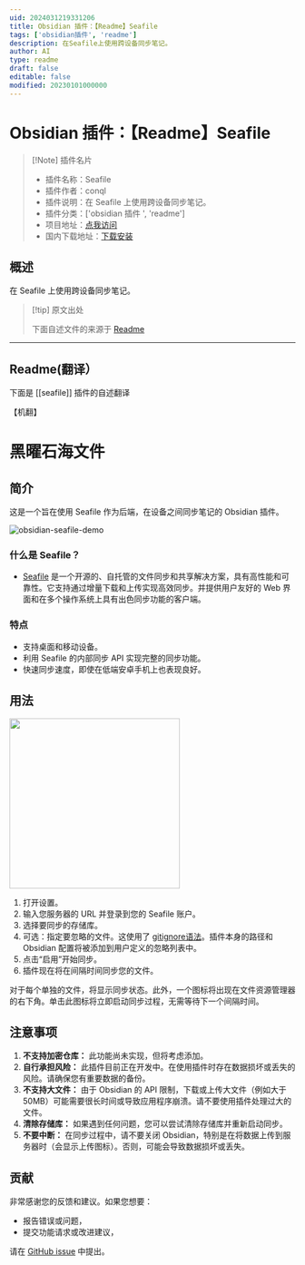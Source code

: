 ```yaml
---
uid: 2024031219331206
title: Obsidian 插件：【Readme】Seafile
tags: ['obsidian插件', 'readme']
description: 在Seafile上使用跨设备同步笔记。
author: AI
type: readme
draft: false
editable: false
modified: 20230101000000
---
```


# Obsidian 插件：【Readme】Seafile

> [!Note] 插件名片
> - 插件名称：Seafile
> - 插件作者：conql
> - 插件说明：在 Seafile 上使用跨设备同步笔记。
> - 插件分类：['obsidian 插件 ', 'readme']
> - 项目地址：[点我访问](https://github.com/conql/obsidian-seafile)
> - 国内下载地址：[下载安装](https://pkmer.cn/products/plugin/pluginMarket/?seafile)

## 概述

在 Seafile 上使用跨设备同步笔记。

> [!tip] 原文出处
>
>下面自述文件的来源于 [Readme](https://ghproxy.net/https://raw.githubusercontent.com/conql/obsidian-seafile/master/README.md)

---

## Readme(翻译）

下面是 [[seafile]] 插件的自述翻译

【机翻】

# 黑曜石海文件

## 简介

这是一个旨在使用 Seafile 作为后端，在设备之间同步笔记的 Obsidian 插件。

![obsidian-seafile-demo](https://cdn.pkmer.cn/covers/seafile_1_0.gif!pkmer)

### 什么是 Seafile？

- [Seafile](https://www.seafile.com/) 是一个开源的、自托管的文件同步和共享解决方案，具有高性能和可靠性。它支持通过增量下载和上传实现高效同步。并提供用户友好的 Web 界面和在多个操作系统上具有出色同步功能的客户端。

### 特点

- 支持桌面和移动设备。
- 利用 Seafile 的内部同步 API 实现完整的同步功能。
- 快速同步速度，即使在低端安卓手机上也表现良好。

## 用法

<img src="https://github.com/conql/obsidian-seafile/assets/49243542/26399e88-d054-41cf-ae19-7bc82b178522" width="300">

1. 打开设置。
2. 输入您服务器的 URL 并登录到您的 Seafile 账户。
3. 选择要同步的存储库。
4. 可选：指定要忽略的文件。这使用了 [gitignore语法](https://git-scm.com/docs/gitignore)。插件本身的路径和 Obsidian 配置将被添加到用户定义的忽略列表中。
5. 点击“启用”开始同步。
6. 插件现在将在间隔时间同步您的文件。

对于每个单独的文件，将显示同步状态。此外，一个图标将出现在文件资源管理器的右下角。单击此图标将立即启动同步过程，无需等待下一个间隔时间。

## 注意事项

1. **不支持加密仓库：** 此功能尚未实现，但将考虑添加。
2. **自行承担风险：** 此插件目前正在开发中。在使用插件时存在数据损坏或丢失的风险。请确保您有重要数据的备份。
3. **不支持大文件：** 由于 Obsidian 的 API 限制，下载或上传大文件（例如大于 50MB）可能需要很长时间或导致应用程序崩溃。请不要使用插件处理过大的文件。
4. **清除存储库：** 如果遇到任何问题，您可以尝试清除存储库并重新启动同步。
5. **不要中断：** 在同步过程中，请不要关闭 Obsidian，特别是在将数据上传到服务器时（会显示上传图标）。否则，可能会导致数据损坏或丢失。

## 贡献

非常感谢您的反馈和建议。如果您想要：

- 报告错误或问题，
- 提交功能请求或改进建议，

请在 [GitHub issue](https://github.com/conql/obsidian-seafile/issues) 中提出。
